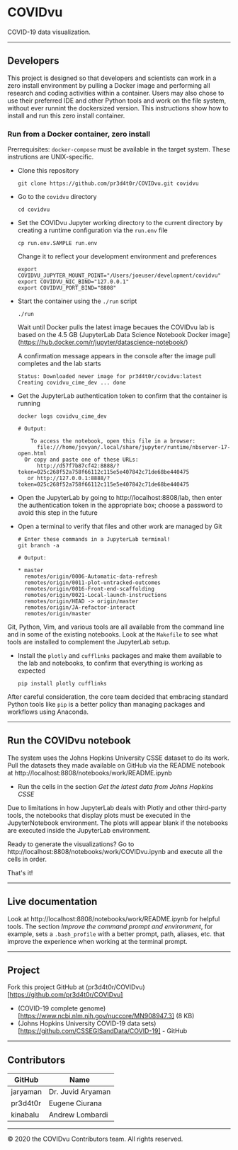 # COVIDvu

COVID-19 data visualization.


---
## Developers

This project is designed so that developers and scientists can work in a
zero install environment by pulling a Docker image and performing all research
and coding activities within a container.  Users may also chose to use their 
preferred IDE and other Python tools and work on the file system, without ever
runnint the dockersized version.  This instructions show how to install and run
this zero install container.


### Run from a Docker container, zero install

Prerrequisites:  `docker-compose` must be available in the target system.  These
instrutions are UNIX-specific.

- Clone this repository

  `git clone https://github.com/pr3d4t0r/COVIDvu.git covidvu`

- Go to the `covidvu` directory

  `cd covidvu`

- Set the COVIDvu Jupyter working directory to the current directory by creating
  a runtime configuration via the `run.env` file

  ```
  cp run.env.SAMPLE run.env
  ```

  Change it to reflect your development environment and preferences

  ```
  export COVIDVU_JUPYTER_MOUNT_POINT="/Users/joeuser/development/covidvu"
  export COVIDVU_NIC_BIND="127.0.0.1"
  export COVIDVU_PORT_BIND="8808"

  ```

- Start the container using the `./run` script

  ```
  ./run
  ```

  Wait until Docker pulls the latest image becaues the COVIDvu lab is based on
  the 4.5 GB (JupyterLab Data Science Notebook Docker image](https://hub.docker.com/r/jupyter/datascience-notebook/)

  A confirmation message appears in the console after the image pull completes
  and the lab starts

  ```
  Status: Downloaded newer image for pr3d4t0r/covidvu:latest
  Creating covidvu_cime_dev ... done
  ```

- Get the JupyterLab authentication token to confirm that the container is
  running

  ```
  docker logs covidvu_cime_dev

  # Output:

      To access the notebook, open this file in a browser:
        file:///home/jovyan/.local/share/jupyter/runtime/nbserver-17-open.html
    Or copy and paste one of these URLs:
        http://d57f7b87cf42:8888/?token=025c268f52a758f66112c115e5e407842c71de68be440475
     or http://127.0.0.1:8888/?token=025c268f52a758f66112c115e5e407842c71de68be440475

  ```

- Open the JupyterLab by going to http://localhost:8808/lab, then enter the
  authentication token in the appropriate box; choose a password to avoid this
  step in the future


- Open a terminal to verify that files and other work are managed by Git

  ```
  # Enter these commands in a JupyterLab terminal!
  git branch -a

  # Output: 

  * master
    remotes/origin/0006-Automatic-data-refresh
    remotes/origin/0011-plot-untracked-outcomes
    remotes/origin/0016-Front-end-scaffolding
    remotes/origin/0021-Local-launch-instructions
    remotes/origin/HEAD -> origin/master
    remotes/origin/JA-refactor-interact
    remotes/origin/master
  ```

Git, Python, Vim, and various tools are all available from the command line and
in some of the existing notebooks.  Look at the `Makefile` to see what tools are
installed to complement the JupyterLab setup.

- Install the `plotly` and `cufflinks` packages and make them available to the
  lab and notebooks, to confirm that everything is working as expected

  ```
  pip install plotly cufflinks
  ```

After careful consideration, the core team decided that embracing standard
Python tools like `pip` is a better policy than managing packages and workflows
using Anaconda.


---
## Run the COVIDvu notebook

The system uses the Johns Hopkins University CSSE dataset to do its work.
Pull the datasets they made available on GitHub via the README notebook at
http://localhost:8808/notebooks/work/README.ipynb

- Run the cells in the section _Get the latest data from Johns Hopkins CSSE_

Due to limitations in how JupyterLab deals with Plotly and other third-party
tools, the notebooks that display plots must be executed in the JupyterNotebook
environment.  The plots will appear blank if the notebooks are executed inside
the JupyterLab environment.

Ready to generate the visualizations?  Go to http://localhost:8808/notebooks/work/COVIDvu.ipynb
and execute all the cells in order.

That's it!


---
## Live documentation

Look at http://localhost:8808/notebooks/work/README.ipynb for helpful tools.
The section _Improve the command prompt and environment_, for example, sets a
`.bash_profile` with a better prompt, path, aliases, etc. that improve the 
experience when working at the terminal prompt.


---
## Project

Fork this project GitHub at (pr3d4t0r/COVIDvu)[https://github.com/pr3d4t0r/COVIDvu]

- (COVID-19 complete genome)[https://www.ncbi.nlm.nih.gov/nuccore/MN908947.3] (8 KB)
- (Johns Hopkins University COVID-19 data sets)[https://github.com/CSSEGISandData/COVID-19] - GitHub


---
## Contributors

|  GitHub  | Name              |
|----------|-------------------|
| jaryaman | Dr. Juvid Aryaman |
| pr3d4t0r | Eugene Ciurana    |
| kinabalu | Andrew Lombardi   |


---
&#169; 2020 the COVIDvu Contributors team.  All rights reserved.

